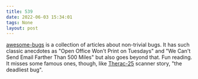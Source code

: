 ```yaml
---
title: 539
date: 2022-06-03 15:34:01
tags: None
layout: post
---
```


[awesome-bugs](https://github.com/Julian/awesome-bugs) is a collection of articles about non-trivial bugs. It has such classic anecdotes as "Open Office Won't Print on Tuesdays" and "We Can't Send Email Farther Than 500 Miles" but also goes beyond that. Fun reading. It misses some famous ones, though, like [Therac-25](https://en.wikipedia.org/wiki/Therac-25) scanner story, "the deadliest bug".
